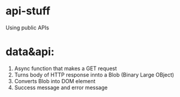 # api-stuff
Using public APIs

 # data&api:
  1. Async function that makes a GET request
  2. Turns body of HTTP response innto a Blob (Binary Large OBject)
  3. Converts Blob into DOM element
  4. Success message and error message
